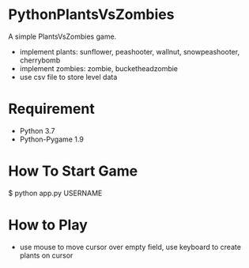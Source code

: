 # PythonPlantsVsZombies
  A simple PlantsVsZombies game. <br>
* implement plants: sunflower, peashooter, wallnut, snowpeashooter, cherrybomb 
* implement zombies: zombie, bucketheadzombie
* use csv file to store level data


# Requirement
* Python 3.7 
* Python-Pygame 1.9

# How To Start Game
$ python app.py USERNAME

# How to Play
* use mouse to move cursor over empty field, use keyboard to create plants on cursor

